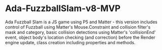 # Ada-FuzzballSlam-v8-MVP
Ada Fuzzball Slam is a JS game using P5 and Matter - this version includes control of Fuzzball using Matter's Mouse.Constraint and collision filter's mask and category, basic collision detections using Matter's 'collisionEnd' event, object body's location checking (and correction) before the Render engine update, class creation including properties and methods.
